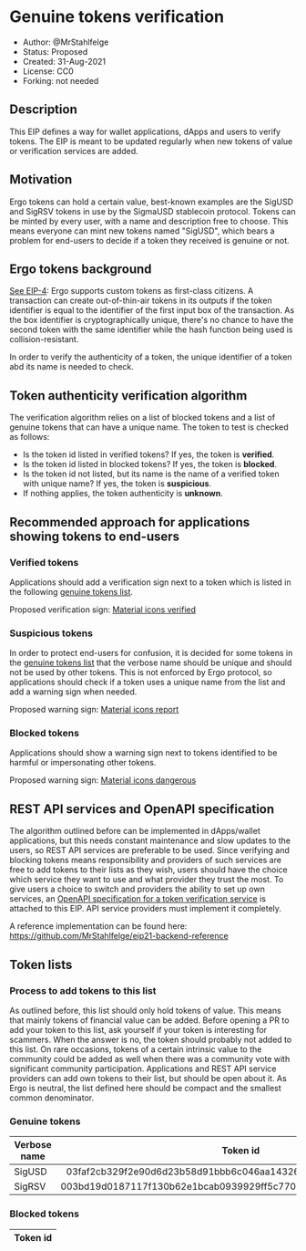 # Genuine tokens verification

* Author: @MrStahlfelge
* Status: Proposed
* Created: 31-Aug-2021
* License: CC0
* Forking: not needed 

## Description 

This EIP defines a way for wallet applications, dApps and users to verify tokens. The EIP is meant to be updated regularly when new tokens of value or verification 
services are added.

## Motivation 

Ergo tokens can hold a certain value, best-known examples are the SigUSD and SigRSV tokens in use by the SigmaUSD stablecoin protocol. 
Tokens can be minted by every user, with a name and description free to choose. This means everyone can mint new tokens named "SigUSD", which bears a problem for 
end-users to decide if a token they received is genuine or not.

## Ergo tokens background

[See EIP-4](eip-0004.md): Ergo supports custom tokens as first-class citizens. A transaction can create out-of-thin-air tokens in its outputs if the token 
identifier is equal to the identifier of the first input box of the transaction.
As the box identifier is cryptographically unique, there's no chance to have the second token with the same identifier while the hash function being used 
is collision-resistant. 

In order to verify the authenticity of a token, the unique identifier of a token abd its name is needed to check.

## Token authenticity verification algorithm

The verification algorithm relies on a list of blocked tokens and a list of genuine tokens that can have a unique name.
The token to test is checked as follows:
- Is the token id listed in verified tokens? If yes, the token is **verified**.
- Is the token id listed in blocked tokens? If yes, the token is **blocked**.
- Is the token id not listed, but its name is the name of a verified token with unique name? If yes, the token is **suspicious**.
- If nothing applies, the token authenticity is **unknown**.

## Recommended approach for applications showing tokens to end-users

### Verified tokens 
Applications should add a verification sign next to a token which is listed in the following [genuine tokens list](#genuine-tokens).

Proposed verification sign: [Material icons verified](https://fonts.google.com/icons?selected=Material%20Icons%20Outlined%3Averified%3A)

### Suspicious tokens
In order to protect end-users for confusion, it is decided for some tokens in the [genuine tokens list](#genuine-tokens) that the verbose name should be 
unique and should not be used by other tokens. 
This is not enforced by Ergo protocol, so applications should check if a token uses a unique name from the list and add a warning sign when needed.

Proposed warning sign: [Material icons report](https://fonts.google.com/icons?selected=Material%20Icons%20Outlined%3Areport%3A)

### Blocked tokens
Applications should show a warning sign next to tokens identified to be harmful or impersonating other tokens.

Proposed warning sign: [Material icons dangerous](https://fonts.google.com/icons?selected=Material%20Icons%20Outlined%3Adangerous%3A)

## REST API services and OpenAPI specification

The algorithm outlined before can be implemented in dApps/wallet applications, but this needs constant maintenance and slow updates to the users, so 
REST API services are preferable to be used. Since verifying and blocking tokens means responsibility and providers of such services are free to add
tokens to their lists as they wish, users should have the choice which service they want to use and what provider they trust the most. To give
users a choice to switch and providers the ability to set up own services, an 
[OpenAPI specification for a token verification service](eip-0021/openapi.yaml) 
is attached to this EIP. API service providers must implement it completely.

A reference implementation can be found here: https://github.com/MrStahlfelge/eip21-backend-reference

## Token lists

### Process to add tokens to this list

As outlined before, this list should only hold tokens of value. This means that mainly tokens of financial value can be added. Before opening a PR to add your token to
this list, ask yourself if your token is interesting for scammers. When the answer is no, the token should probably not added to this list.
On rare occasions, tokens of a certain intrinsic value to the community could be added as well when there was a community vote with significant community participation.
Applications and REST API service providers can add own tokens to their list, but should be open about it. As Ergo is neutral, the list defined here should be 
compact and the smallest common denominator.

### Genuine tokens

| Verbose name       | Token id                                                         | Unique name | Issuer
| ------------------ |:----------------------------------------------------------------:| -----------:| ------
| SigUSD             | 03faf2cb329f2e90d6d23b58d91bbb6c046aa143261cc21f52fbe2824bfcbf04 | yes         | sigmausd.io
| SigRSV             | 003bd19d0187117f130b62e1bcab0939929ff5c7709f843c5c4dd158949285d0 | yes         | sigmausd.io

### Blocked tokens

| Token id                                        | 
|:-----------------------------------------------:| 
